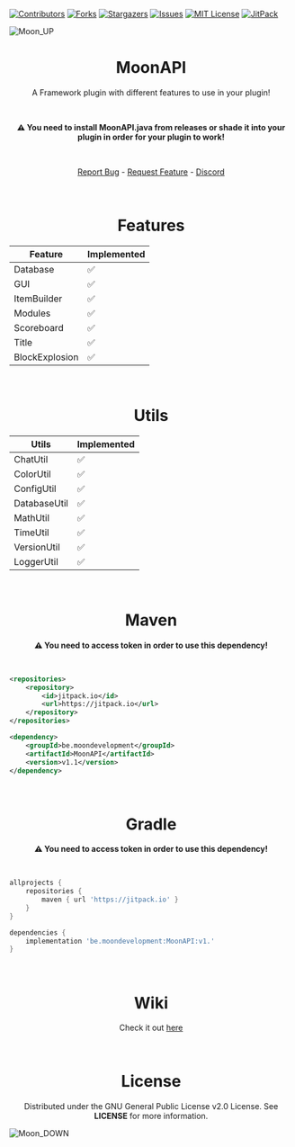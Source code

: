 [![Contributors][contributors-shield]][contributors-url]
[![Forks][forks-shield]][forks-url]
[![Stargazers][stars-shield]][stars-url]
[![Issues][issues-shield]][issues-url]
[![MIT License][license-shield]][license-url]
[![JitPack][jitpack-shield]][jitpack-url]

<a></a>
![Moon_UP](https://user-images.githubusercontent.com/72404424/188732547-f1d9f84e-f4fa-4d76-809e-7bab7e40d41a.png)

<h1 align="center">MoonAPI</h1>
<p align="center">A Framework plugin with different features to use in your plugin!</p>


<br />
<p align="center"><b>⚠️ You need to install MoonAPI.java from releases or shade it into your plugin in order for your plugin to work!</b></p>
<br />

<p align="center"><a href="https://github.com/MoonDevelopment-Gio/MoonAPI/issues">Report Bug</a> - <a href="https://github.com/MoonDevelopment-Gio/MoonAPI/issues">Request Feature</a> - <a href="https://discord.com/users/287196822521249792">Discord</a></p>

<br />

<h1 align="center">Features</h1>

| Feature        | Implemented        |
|----------------|--------------------|
| Database       | :white_check_mark: |
| GUI            | :white_check_mark: |
| ItemBuilder    | :white_check_mark: |
| Modules        | :white_check_mark: |
| Scoreboard     | :white_check_mark: |
| Title          | :white_check_mark: |
| BlockExplosion | :white_check_mark: |

<br />

<h1 align="center">Utils</h1>

| Utils        | Implemented        |
|--------------|--------------------|
| ChatUtil     | :white_check_mark: |
| ColorUtil    | :white_check_mark: |
| ConfigUtil   | :white_check_mark: |
| DatabaseUtil | :white_check_mark: |
| MathUtil     | :white_check_mark: |
| TimeUtil     | :white_check_mark: |
| VersionUtil  | :white_check_mark: |
| LoggerUtil   | :white_check_mark: |

<br />

<h1 align="center">Maven</h1>

<p align="center"><b>⚠️ You need to access token in order to use this dependency!</b></p>
<br />

```xml
<repositories>
    <repository>
        <id>jitpack.io</id>
        <url>https://jitpack.io</url>
    </repository>
</repositories>

<dependency>
    <groupId>be.moondevelopment</groupId>
    <artifactId>MoonAPI</artifactId>
    <version>v1.1</version>
</dependency>
```

<br/>

<h1 align="center">Gradle</h1>
<p align="center"><b>⚠️ You need to access token in order to use this dependency!</b></p>
<br />

```groovy
allprojects {
    repositories {
        maven { url 'https://jitpack.io' }
    }
}

dependencies {
    implementation 'be.moondevelopment:MoonAPI:v1.'
}
```

<br />

<h1 align="center">Wiki</h1>
<p align="center">Check it out <a href="https://github.com/MoonDevelopment-Gio/MoonAPI/wiki">here</a></p>

<br />

<h1 align="center">License</h1>
<p align="center">Distributed under the GNU General Public License v2.0 License. See <b>LICENSE</b> for more information.</p>

![Moon_DOWN](https://user-images.githubusercontent.com/72404424/188733603-e19c2bb0-312d-4cb1-b71d-ad1d68c459c6.png)


<!-- Markdown Links & Images -->
[contributors-shield]: https://img.shields.io/github/contributors/MoonDevelopment-Gio/MoonAPI.svg?style=for-the-badge
[contributors-url]: https://github.com/MoonDevelopment-Gio/MoonAPI/graphs/contributors
[forks-shield]: https://img.shields.io/github/forks/MoonDevelopment-Gio/MoonAPI.svg?style=for-the-badge
[forks-url]: https://github.com/MoonDevelopment-Gio/MoonAPI/network/members
[stars-shield]: https://img.shields.io/github/stars/MoonDevelopment-Gio/MoonAPI.svg?style=for-the-badge
[stars-url]: https://github.com/MoonDevelopment-Gio/MoonAPI/stargazers
[issues-shield]: https://img.shields.io/github/issues/MoonDevelopment-Gio/MoonAPI.svg?style=for-the-badge
[issues-url]: https://github.com/MoonDevelopment-Gio/MoonAPI/issues
[license-shield]: https://img.shields.io/github/license/MoonDevelopment-Gio/MoonAPI.svg?style=for-the-badge
[license-url]: https://github.com/MoonDevelopment-Gio/MoonAPI/blob/master/LICENSE
[jitpack-shield]: https://img.shields.io/jitpack/version/be.moondevelopment/MoonAPI?color=green&style=for-the-badge
[jitpack-url]: https://jitpack.io/#be.moondevelopment/MoonAPI
